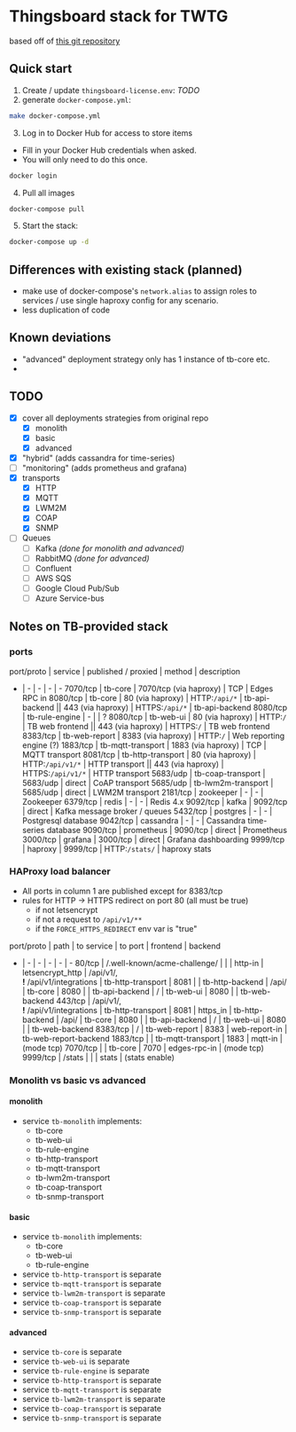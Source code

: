 # Thingsboard stack for TWTG

based off of [this git repository](https://github.com/thingsboard/thingsboard-pe-docker-compose.git)

## Quick start
1. Create / update `thingsboard-license.env`: _TODO_
2. generate `docker-compose.yml`:
```sh
make docker-compose.yml
```
3. Log in to Docker Hub for access to store items
  * Fill in your Docker Hub credentials when asked.
  * You will only need to do this once.

  ```sh
docker login
```
4. Pull all images
```sh
docker-compose pull
```
5. Start the stack:
```sh
docker-compose up -d
```

## Differences with existing stack (planned)
* make use of docker-compose's `network.alias` to assign roles to services / use single haproxy config for any scenario.
* less duplication of code

## Known deviations
* "advanced" deployment strategy only has 1 instance of tb-core etc.
*

## TODO
* [X] cover all deployments strategies from original repo
  * [X] monolith
  * [X] basic
  * [X] advanced
* [X] "hybrid" (adds cassandra for time-series)
* [ ] "monitoring" (adds prometheus and grafana)
* [X] transports
  * [X] HTTP
  * [X] MQTT
  * [X] LWM2M
  * [X] COAP
  * [X] SNMP
* [ ] Queues
  * [ ] Kafka _(done for monolith and advanced)_
  * [ ] RabbitMQ _(done for advanced)_
  * [ ] Confluent
  * [ ] AWS SQS
  * [ ] Google Cloud Pub/Sub
  * [ ] Azure Service-bus

## Notes on TB-provided stack

### ports
port/proto | service | published / proxied | method | description
- | - | - | - | -
7070/tcp | tb-core | 7070/tcp (via haproxy) | TCP | Edges RPC in
8080/tcp | tb-core | 80 (via haproxy) | HTTP:`/api/*` | tb-api-backend
|| 443 (via haproxy) | HTTPS:`/api/*` | tb-api-backend
8080/tcp | tb-rule-engine | - | | ?
8080/tcp | tb-web-ui | 80 (via haproxy) | HTTP:`/` | TB web frontend
|| 443 (via haproxy) | HTTPS:`/` | TB web frontend
8383/tcp | tb-web-report | 8383 (via haproxy) | HTTP:`/` | Web reporting engine (?)
1883/tcp | tb-mqtt-transport | 1883 (via haproxy) | TCP | MQTT transport
8081/tcp | tb-http-transport | 80 (via haproxy) | HTTP:`/api/v1/*` | HTTP transport
|| 443 (via haproxy) | HTTPS:`/api/v1/*` | HTTP transport
5683/udp | tb-coap-transport | 5683/udp | direct | CoAP transport
5685/udp | tb-lwm2m-transport | 5685/udp | direct | LWM2M transport
2181/tcp | zookeeper | - | - | Zookeeper
6379/tcp | redis | - | - | Redis 4.x
9092/tcp | kafka | 9092/tcp | direct | Kafka message broker / queues
5432/tcp | postgres | - | - | Postgresql database
9042/tcp | cassandra | - | - | Cassandra time-series database
9090/tcp | prometheus | 9090/tcp | direct | Prometheus
3000/tcp | grafana | 3000/tcp | direct | Grafana dashboarding
9999/tcp | haproxy | 9999/tcp | HTTP:`/stats/` | haproxy stats

### HAProxy load balancer
* All ports in column 1 are published except for 8383/tcp
* rules for HTTP -> HTTPS redirect on port 80 (all must be true)
  - if not letsencrypt
  - if not a request to `/api/v1/**`
  - if the `FORCE_HTTPS_REDIRECT` env var is "true"

port/proto | path | to service | to port | frontend | backend
- | - | - | - | - | -
80/tcp | /.well-known/acme-challenge/ | | | http-in | letsencrypt_http
| /api/v1/,<br>**!** /api/v1/integrations | tb-http-transport | 8081 | | tb-http-backend
| /api/ | tb-core | 8080 | | tb-api-backend
| / | tb-web-ui | 8080 | | tb-web-backend
443/tcp | /api/v1/,<br>**!** /api/v1/integrations | tb-http-transport | 8081 | https_in | tb-http-backend
| /api/ | tb-core | 8080 | | tb-api-backend
| / | tb-web-ui | 8080 | | tb-web-backend
8383/tcp | / | tb-web-report | 8383 | web-report-in | tb-web-report-backend
1883/tcp | | tb-mqtt-transport | 1883 | mqtt-in | (mode tcp)
7070/tcp | | tb-core | 7070 | edges-rpc-in | (mode tcp)
9999/tcp | /stats | | | stats | (stats enable)


### Monolith vs basic vs advanced
#### monolith
* service `tb-monolith` implements:
  * tb-core
  * tb-web-ui
  * tb-rule-engine
  * tb-http-transport
  * tb-mqtt-transport
  * tb-lwm2m-transport
  * tb-coap-transport
  * tb-snmp-transport

#### basic
* service `tb-monolith` implements:
  * tb-core
  * tb-web-ui
  * tb-rule-engine
* service `tb-http-transport` is separate
* service `tb-mqtt-transport` is separate
* service `tb-lwm2m-transport` is separate
* service `tb-coap-transport` is separate
* service `tb-snmp-transport` is separate

#### advanced
* service `tb-core` is separate
* service `tb-web-ui` is separate
* service `tb-rule-engine` is separate
* service `tb-http-transport` is separate
* service `tb-mqtt-transport` is separate
* service `tb-lwm2m-transport` is separate
* service `tb-coap-transport` is separate
* service `tb-snmp-transport` is separate
